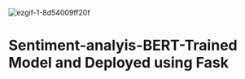 ![ezgif-1-8d54009ff20f](https://user-images.githubusercontent.com/61107453/131860127-d938191d-a33d-4dea-9484-bb6bb3e972c7.gif)

# Sentiment-analyis-BERT-Trained Model and Deployed using Fask

